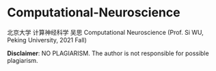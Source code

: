 # Computational-Neuroscience
北京大学 计算神经科学 吴思
Computational Neuroscience (Prof. Si WU, Peking University, 2021 Fall)

**Disclaimer**: NO PLAGIARISM. The author is not responsible for possible plagiarism.

